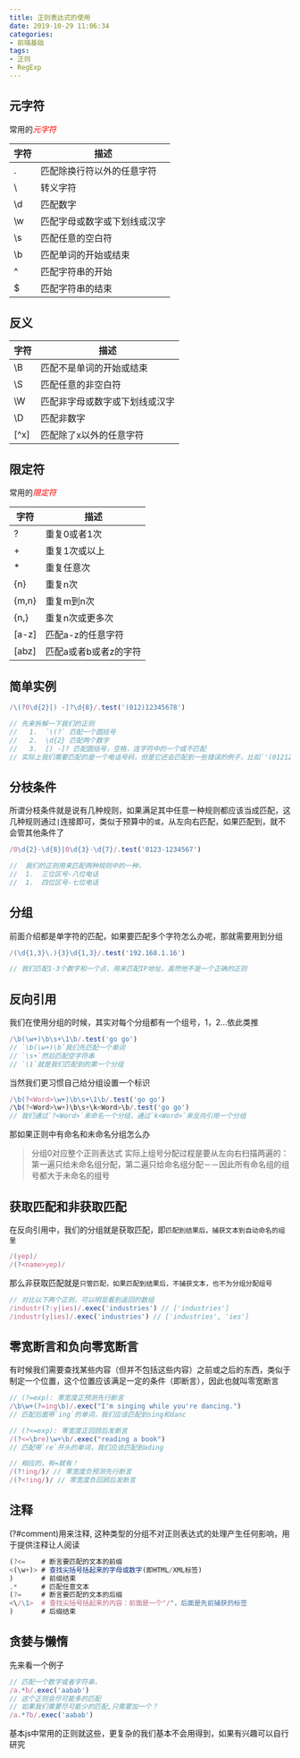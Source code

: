 ```yaml
---
title: 正则表达式的使用
date: 2019-10-29 11:06:34
categories:
- 前端基础
tags: 
- 正则
- RegExp
---
```


## 元字符

常用的<font color="red">*元字符*</font>

|  字符   | 描述 |
|  ----  | ----  |
|  .  | 匹配除换行符以外的任意字符  |
|  \  | 转义字符  |
|  \d  | 匹配数字  |
|  \w  | 匹配字母或数字或下划线或汉字  |
|  \s  | 匹配任意的空白符  |
|  \b  | 匹配单词的开始或结束  |
|  ^  | 匹配字符串的开始  |
|  $  | 匹配字符串的结束  |

## 反义

|  字符   | 描述 |
|  ----  | ----  |
|  \B  | 匹配不是单词的开始或结束  |
|  \S  | 匹配任意的非空白符  |
|  \W  | 匹配非字母或数字或下划线或汉字  |
|  \D  | 匹配非数字  |
|  [^x]  | 匹配除了x以外的任意字符  |

## 限定符

常用的<font color="red">*限定符*</font>

|  字符   | 描述 |
|  ----  | ----  |
|  ?  | 重复0或者1次  |
|  +  | 重复1次或以上  |
|  *  | 重复任意次  |
|  {n}  | 重复n次  |
|  {m,n}  | 重复m到n次  |
|  {n,}  | 重复n次或更多次  |
|  [a-z]  | 匹配a-z的任意字符  |
|  [abz]  | 匹配a或者b或者z的字符  |

## 简单实例
```javascript
/\(?0\d{2}[) -]?\d{8}/.test('(012)12345678')

// 先来拆解一下我们的正则
//   1.  `\(?` 匹配一个圆括号
//   2.  \d{2} 匹配两个数字
//   3.  [) -]? 匹配圆括号，空格，连字符中的一个或不匹配
// 实际上我们需要匹配的是一个电话号码，但是它还会匹配到一些错误的例子，比如`'(01212345678'`, 我们后面继续完善
```
## 分枝条件

所谓分枝条件就是说有几种规则，如果满足其中任意一种规则都应该当成匹配，这几种规则通过`|`连接即可，类似于预算中的`或`，从左向右匹配，如果匹配到，就不会管其他条件了

```javascript
/0\d{2}-\d{8}|0\d{3}-\d{7}/.test('0123-1234567')

//  我们的正则用来匹配两种规则中的一种，
//  1.  三位区号-八位电话
//  1.  四位区号-七位电话
```

## 分组
前面介绍都是单字符的匹配，如果要匹配多个字符怎么办呢，那就需要用到分组
```javascript
/(\d{1,3}\.){3}\d{1,3}/.test('192.168.1.16')

// 我们匹配1-3个数字和一个点，用来匹配IP地址，虽然他不是一个正确的正则
```

## 反向引用
我们在使用分组的时候，其实对每个分组都有一个组号，1，2...依此类推
```javascript
/\b(\w+)\b\s+\1\b/.test('go go')
// `\b(\w+)\b`我们先匹配一个单词
// `\s+`然后匹配空字符串
// `\1`就是我们匹配到的第一个分组
```
当然我们更习惯自己给分组设置一个标识
```javascript
/\b(?<Word>\w+)\b\s+\1\b/.test('go go')
/\b(?<Word>\w+)\b\s+\k<Word>\b/.test('go go')
// 我们通过`?<Word>`来命名一个分组，通过`k<Word>`来反向引用一个分组
```
那如果正则中有命名和未命名分组怎么办
> 分组0对应整个正则表达式
> 实际上组号分配过程是要从左向右扫描两遍的：第一遍只给未命名组分配，第二遍只给命名组分配－－因此所有命名组的组号都大于未命名的组号

## 获取匹配和非获取匹配
在反向引用中，我们的分组就是获取匹配，即`匹配到结果后，捕获文本到自动命名的组里`
```javascript
/(yep)/
/(?<name>yep)/
```
那么非获取匹配就是`只管匹配，如果匹配到结果后，不捕获文本，也不为分组分配组号`
```javascript
// 对比以下两个正则，可以明显看到返回的数组
/industr(?:y|ies)/.exec('industries') // ['industries']
/industr(y|ies)/.exec('industries') // ['industries', 'ies']
```

## 零宽断言和负向零宽断言
有时候我们需要查找某些内容（但并不包括这些内容）之前或之后的东西，类似于制定一个位置，这个位置应该满足一定的条件（即断言），因此也就叫零宽断言
```javascript
// (?=exp): 零宽度正预测先行断言
/\b\w+(?=ing\b)/.exec("I'm singing while you're dancing.")
// 匹配后面带`ing`的单词，我们应该匹配到sing和danc

// (?<=exp): 零宽度正回顾后发断言
/(?<=\bre)\w+\b/.exec("reading a book")
// 匹配带`re`开头的单词，我们应该匹配到ading

// 相应的，有=就有！
/(?!ing/)/ // 零宽度负预测先行断言
/(?<!ing/)/ // 零宽度负回顾后发断言
```

## 注释
(?#comment)用来注释, 这种类型的分组不对正则表达式的处理产生任何影响，用于提供注释让人阅读

```javascript
(?<=    # 断言要匹配的文本的前缀
<(\w+)> # 查找尖括号括起来的字母或数字(即HTML/XML标签)
)       # 前缀结束
.*      # 匹配任意文本
(?=     # 断言要匹配的文本的后缀
<\/\1>  # 查找尖括号括起来的内容：前面是一个"/"，后面是先前捕获的标签
)       # 后缀结束
```

## 贪婪与懒惰

先来看一个例子
```javascript
// 匹配一个数字或者字符串，
/a.*b/.exec('aabab')
// 这个正则会尽可能多的匹配
// 如果我们需要尽可能少的匹配,只需要加一个？
/a.*?b/.exec('aabab')
```

基本js中常用的正则就这些，更复杂的我们基本不会用得到，如果有兴趣可以自行研究
